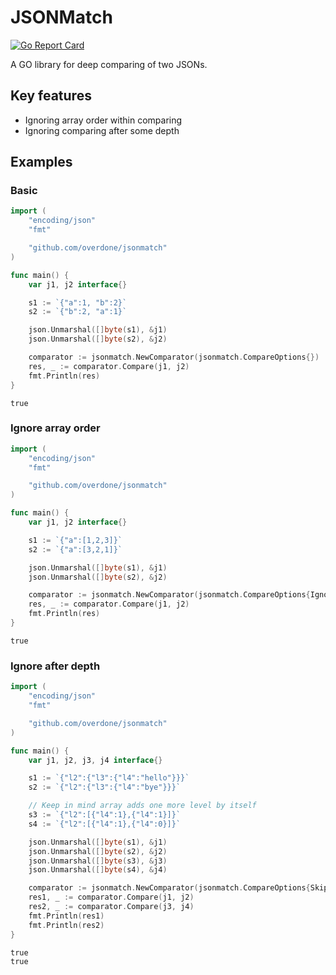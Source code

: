 # JSONMatch

[![Go Report Card](https://goreportcard.com/badge/github.com/overdone/jsonmatch)](https://goreportcard.com/report/github.com/overdone/jsonmatch)

A GO library for deep comparing of two JSONs.

## Key features
- Ignoring array order within comparing
- Ignoring comparing after some depth

## Examples
### Basic
```go
import (
	"encoding/json"
	"fmt"

	"github.com/overdone/jsonmatch"
)

func main() {
	var j1, j2 interface{}

	s1 := `{"a":1, "b":2}`
	s2 := `{"b":2, "a":1}`

	json.Unmarshal([]byte(s1), &j1)
	json.Unmarshal([]byte(s2), &j2)

	comparator := jsonmatch.NewComparator(jsonmatch.CompareOptions{})
	res, _ := comparator.Compare(j1, j2)
	fmt.Println(res)
}
```
```
true
```

### Ignore array order

```go
import (
	"encoding/json"
	"fmt"

	"github.com/overdone/jsonmatch"
)

func main() {
	var j1, j2 interface{}

	s1 := `{"a":[1,2,3]}`
	s2 := `{"a":[3,2,1]}`

	json.Unmarshal([]byte(s1), &j1)
	json.Unmarshal([]byte(s2), &j2)

	comparator := jsonmatch.NewComparator(jsonmatch.CompareOptions{IgnoreArrayOrder: true})
	res, _ := comparator.Compare(j1, j2)
	fmt.Println(res)
}
```
```
true
```

### Ignore after depth
```go
import (
	"encoding/json"
	"fmt"

	"github.com/overdone/jsonmatch"
)

func main() {
	var j1, j2, j3, j4 interface{}

	s1 := `{"l2":{"l3":{"l4":"hello"}}}`
	s2 := `{"l2":{"l3":{"l4":"bye"}}}`

	// Keep in mind array adds one more level by itself
	s3 := `{"l2":[{"l4":1},{"l4":1}]}`
	s4 := `{"l2":[{"l4":1},{"l4":0}]}`

	json.Unmarshal([]byte(s1), &j1)
	json.Unmarshal([]byte(s2), &j2)
	json.Unmarshal([]byte(s3), &j3)
	json.Unmarshal([]byte(s4), &j4)

	comparator := jsonmatch.NewComparator(jsonmatch.CompareOptions{SkipDepthGreater: 3})
	res1, _ := comparator.Compare(j1, j2)
	res2, _ := comparator.Compare(j3, j4)
	fmt.Println(res1)
	fmt.Println(res2)
}
```
```
true
true
```

